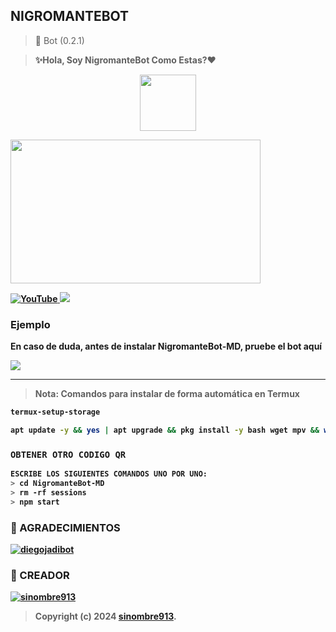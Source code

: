 ## NIGROMANTEBOT
> <p>  🚀 Bot (0.2.1) </b>

> <b> ✨️Hola, Soy NigromanteBot Como Estas?❤️
<p align="center">      
<a href="https://github.com/diegojadibot"><img src="http://readme-typing-svg.herokuapp.com?font=Fira+Code&pause=1000&color=FF0000&width=435&lines=✨️NigromanteBot-MD🦁;Disfruta+del+bot.+%E2%9A%A1" height="90px"></a> 
</p>
<img src="https://telegra.ph/file/1e2929145ef160e288c1c.jpg" width="400" height="230"/>
</p>
<a href="https://youtube.com/@NigromanteBot-MD?si=KaTgJs-AV-mSZl8t">
<img src="https://img.shields.io/badge/YouTube-FF0000?style=for-the-badge&logo=youtube&logoColor=white" alt="YouTube">
</a>
<a href="https://instagram.com/NigromanteBot">
<img src="https://img.shields.io/badge/Instagram-E4405F?style=for-the-badge&logo=instagram&logoColor=white">
</a>

### Ejemplo 
En caso de duda, antes de instalar NigromanteBot-MD, pruebe el bot aquí

<a href="https://chat.whatsapp.com/Ir1oZN3sCjREM43QecNb0o">
  <img src="https://img.shields.io/badge/NigromanteBot-0a0a0a?style=for-the-badge&logo=whatsapp&logoColor=white">
</a>

***


> **Nota:** Comandos para instalar de forma automática en Termux  
```bash
termux-setup-storage
```
```bash
apt update -y && yes | apt upgrade && pkg install -y bash wget mpv && wget -O - https://raw.githubusercontent.com/Sinombre913/NigromanteBot-MD/master/nigromante.sh | bash
```
### `OBTENER OTRO CODIGO QR`
```bash
ESCRIBE LOS SIGUIENTES COMANDOS UNO POR UNO:
> cd NigromanteBot-MD
> rm -rf sessions
> npm start
```

### 🌟 AGRADECIMIENTOS
[![diegojadibot](https://github.com/diegojadibot.png?size=60)](https://github.com/diegojadibot) 

### 🌟 CREADOR 
[![sinombre913](https://github.com/sinombre913.png?size=100)](https://github.com/sinombre913) 
> Copyright (c) 2024 **[sinombre913](https://github.com/sinombre913/NigromanteBot-MD/blob/master/LICENSE)**.
